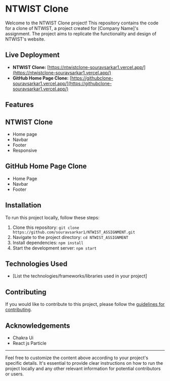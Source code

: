 # NTWIST Clone

Welcome to the NTWIST Clone project! This repository contains the code for a clone of NTWIST, a project created for [Company Name]'s assignment. The project aims to replicate the functionality and design of NTWIST's website.

## Live Deployment

- **NTWIST Clone:** [https://ntwistclone-souravsarkar1.vercel.app/](https://ntwistclone-souravsarkar1.vercel.app/)
- **GitHub Home Page Clone:** [https://githubclone-souravsarkar1.vercel.app/](https://githubclone-souravsarkar1.vercel.app/)

## Features

## NTWIST Clone
- Home page
- Navbar
- Footer
- Responsive
## GitHub Home Page Clone
- Home Page
- Navbar
- Footer
  


## Installation

To run this project locally, follow these steps:

1. Clone this repository: `git clone https://github.com/souravsarkar1/NTWIST_ASSIGNMENT.git`
2. Navigate to the project directory: `cd NTWIST_ASSIGNMENT`
3. Install dependencies: `npm install`
4. Start the development server: `npm start`

## Technologies Used

- [List the technologies/frameworks/libraries used in your project]

## Contributing

If you would like to contribute to this project, please follow the [guidelines for contributing](CONTRIBUTING.md).


## Acknowledgements

- Chakra Ui
- React js Particle

---

Feel free to customize the content above according to your project's specific details. It's essential to provide clear instructions on how to run the project locally and any other relevant information for potential contributors or users.
